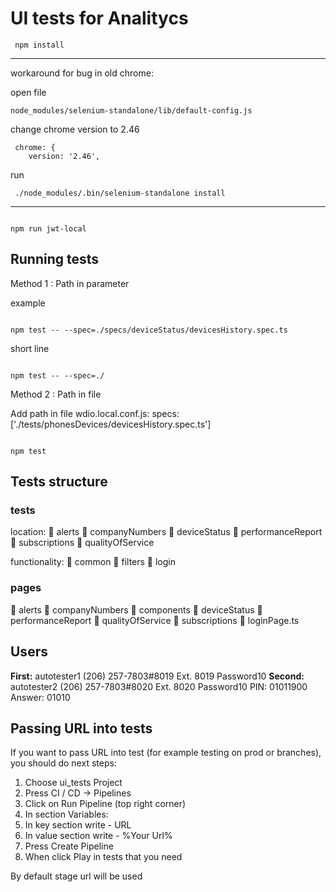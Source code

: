 # UI tests for Analitycs

```
 npm install
```

---

workaround for bug in old chrome:

open file

```
node_modules/selenium-standalone/lib/default-config.js
```

change chrome version to 2.46

```
 chrome: {
    version: '2.46',
```

run

```
 ./node_modules/.bin/selenium-standalone install
```

---

```

npm run jwt-local

```

## Running tests

Method 1 : Path in parameter

example

```

npm test -- --spec=./specs/deviceStatus/devicesHistory.spec.ts

```

short line

```

npm test -- --spec=./

```

Method 2 : Path in file

Add path in file wdio.local.conf.js: specs: ['./tests/phonesDevices/devicesHistory.spec.ts']

```

npm test

```

## Tests structure

### tests

location:
📁 alerts
📁 companyNumbers
📁 deviceStatus
📁 performanceReport
📁 subscriptions
📁 qualityOfService

functionality:
📁 common
📁 filters
📁 login

### pages

📁 alerts
📁 companyNumbers
📁 components
📁 deviceStatus
📁 performanceReport
📁 qualityOfService
📁 subscriptions
📄 loginPage.ts

## Users

**First:** autotester1 (206) 257-7803#8019 Ext. 8019 Password10
**Second:** autotester2 (206) 257-7803#8020 Ext. 8020 Password10 PIN: 01011900 Answer: 01010

## Passing URL into tests

If you want to pass URL into test (for example testing on prod or branches), you should do next steps:

1. Choose ui_tests Project
2. Press CI / CD -> Pipelines
3. Click on Run Pipeline (top right corner)
4. In section Variables:
5. In key section write - URL
6. In value section write - %Your Url%
7. Press Create Pipeline
8. When click Play in tests that you need

By default stage url will be used

```

```

